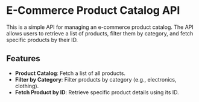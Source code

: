 # E-Commerce Product Catalog API

This is a simple API for managing an e-commerce product catalog. The API allows users to retrieve a list of products, filter them by category, and fetch specific products by their ID.

## Features

- **Product Catalog**: Fetch a list of all products.
- **Filter by Category**: Filter products by category (e.g., electronics, clothing).
- **Fetch Product by ID**: Retrieve specific product details using its ID.
